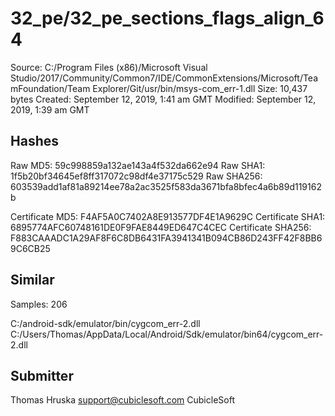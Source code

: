 32_pe/32_pe_sections_flags_align_64
===================================

Source:  C:/Program Files (x86)/Microsoft Visual Studio/2017/Community/Common7/IDE/CommonExtensions/Microsoft/TeamFoundation/Team Explorer/Git/usr/bin/msys-com_err-1.dll
Size:  10,437 bytes
Created:  September 12, 2019, 1:41 am GMT
Modified:  September 12, 2019, 1:39 am GMT

Hashes
------

Raw MD5:  59c998859a132ae143a4f532da662e94
Raw SHA1:  1f5b20bf34645ef8ff317072c98df4e37175c529
Raw SHA256:  603539add1af81a89214ee78a2ac3525f583da3671bfa8bfec4a6b89d119162b

Certificate MD5:  F4AF5A0C7402A8E913577DF4E1A9629C
Certificate SHA1:  6895774AFC60748161DE0F9FAE8449ED647C4CEC
Certificate SHA256:  F883CAAADC1A29AF8F6C8DB6431FA3941341B094CB86D243FF42F8BB69C6CB25

Similar
-------

Samples:  206

C:/android-sdk/emulator/bin/cygcom_err-2.dll
C:/Users/Thomas/AppData/Local/Android/Sdk/emulator/bin64/cygcom_err-2.dll

Submitter
---------

Thomas Hruska
support@cubiclesoft.com
CubicleSoft
